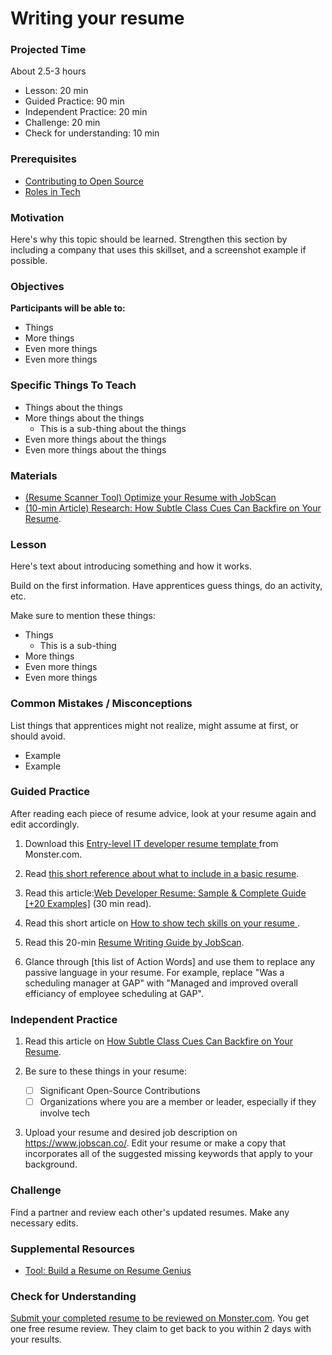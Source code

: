 # Writing your resume

### Projected Time

About 2.5-3 hours
- Lesson: 20 min
- Guided Practice:  90 min
- Independent Practice:  20 min
- Challenge: 20 min
- Check for understanding: 10 min


### Prerequisites

- [Contributing to Open Source](/open-source/open-source.md)
- [Roles in Tech](/roles-in-tech/roles-in-tech.md)

### Motivation

Here's why this topic should be learned. Strengthen this section by including a company that uses this skillset, and a screenshot example if possible.

### Objectives

**Participants will be able to:**

- Things
- More things
- Even more things
- Even more things

### Specific Things To Teach

- Things about the things
- More things about the things
	- This is a sub-thing about the things
- Even more things about the things
- Even more things about the things

### Materials

- [(Resume Scanner Tool) Optimize your Resume with JobScan](https://www.jobscan.co/)
- [(10-min Article) Research: How Subtle Class Cues Can Backfire on Your Resume](https://hbr.org/2016/12/research-how-subtle-class-cues-can-backfire-on-your-resume).
### Lesson

Here's text about introducing something and how it works.

Build on the first information. Have apprentices guess things, do an activity, etc.

Make sure to mention these things:

- Things
	- This is a sub-thing
- More things
- Even more things
- Even more things


### Common Mistakes / Misconceptions

List things that apprentices might not realize, might assume at first, or should avoid.

- Example
- Example


### Guided Practice
After reading each piece of resume advice, look at your resume again and edit accordingly.
1. Download this [Entry-level IT developer resume template
	](https://www.monster.com/career-advice/article/sample-resume-IT-developer-entry-level) from Monster.com.
	
2. Read [this short reference about what to include in a basic resume](https://career.ucsd.edu/undergraduates/prepar-resume-covlet/writing-effective-resume.html).
	
3. Read this article:[Web Developer Resume: Sample & Complete Guide [+20 Examples]](https://zety.com/blog/web-developer-resume) (30 min read).
	
4. Read this short article on [How to show tech skills on your resume
](https://www.monster.com/career-advice/article/show-your-skills-on-your-it-resume).
	
5. Read this 20-min [Resume Writing Guide by JobScan](https://www.jobscan.co/resume-writing-guide).
	
6. Glance through [this list of Action Words] and use them to replace any passive language in your resume. For example, replace "Was a scheduling manager at GAP" with "Managed and improved overall efficiancy of employee scheduling at GAP".

### Independent Practice

1. Read this article on [How Subtle Class Cues Can Backfire on Your Resume](https://hbr.org/2016/12/research-how-subtle-class-cues-can-backfire-on-your-resume).

2. Be sure to these things in your resume:
	- [ ] Significant Open-Source Contributions
	- [ ] Organizations where you are a member or leader, especially if they involve tech

3. Upload your resume and desired job description on https://www.jobscan.co/. Edit your resume or make a copy that incorporates all of the suggested missing keywords that apply to your background.

### Challenge

Find a partner and review each other's updated resumes. Make any necessary edits.

### Supplemental Resources
- [Tool: Build a Resume on Resume Genius](https://resumegenius.com/resume-formats)

### Check for Understanding
[Submit your completed resume to be reviewed on Monster.com](https://www.monster.com/resumes/post-resume2). You get one free resume review. They claim to get back to you within 2 days with your results.
